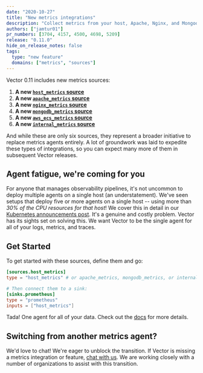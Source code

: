 ```yaml
---
date: "2020-10-27"
title: "New metrics integrations"
description: "Collect metrics from your host, Apache, Nginx, and Mongodb."
authors: ["jamtur01"]
pr_numbers: [3704, 4157, 4500, 4698, 5209]
release: "0.11.0"
hide_on_release_notes: false
tags:
  type: "new feature"
  domains: ["metrics", "sources"]
---
```


Vector 0.11 includes new metrics sources:

1. **A new [`host_metrics` source][host_metrics_source]**
2. **A new [`apache_metrics` source][apache_metrics_source]**
3. **A new [`nginx_metrics` source][nginx_metrics_source]**
4. **A new [`mongodb_metrics` source][mongodb_metrics_source]**
5. **A new [`aws_ecs_metrics` source][aws_ecs_metrics_source]**
6. **A new [`internal_metrics` source][internal_metrics_source]**

And while these are only six sources, they represent a broader initiative
to replace metrics agents entirely. A lot of groundwork was laid to expedite
these types of integrations, so you can expect many more of them in
subsequent Vector releases.

## Agent fatigue, we're coming for you

For anyone that manages observability pipelines, it's not uncommon to deploy
multiple agents on a single host (an understatement). We've seen setups
that deploy five or more agents on a single host -- using more than _30% of the
CPU resources for that host_! We cover this in detail in our
[Kubernetes announcements post][kubernetes_announcement]. It's a genuine and
costly problem. Vector has its sights set on solving this. We want Vector to be
the single agent for all of your logs, metrics, and traces.

## Get Started

To get started with these sources, define them and go:

```toml
[sources.host_metrics]
type = "host_metrics" # or apache_metrics, mongodb_metrics, or internal_metrics

# Then connect them to a sink:
[sinks.prometheus]
type = "prometheus"
inputs = ["host_metrics"]
```

Tada! One agent for all of your data. Check out the [docs][docs] for more
details.

## Switching from another metrics agent?

We'd love to chat! We're eager to unblock the transition. If Vector is missing
a metrics integration or feature, [chat with us][chat]. We are working closely
with a number of organizations to assist with this transition.

[apache_metrics_source]: /docs/reference/sources/apache_metrics/
[aws_ecs_metrics_source]: /docs/reference/sources/aws_ecs_metrics/
[chat]: https://chat.vector.dev
[docs]: /docs/
[host_metrics_source]: /docs/reference/sources/host_metrics/
[internal_metrics_source]: /docs/reference/sources/internal_metrics/
[kubernetes_announcement]: /blog/kubernetes-integration/
[mongodb_metrics_source]: /docs/reference/sources/mongodb_metrics/
[nginx_metrics_source]: /docs/reference/sources/nginx_metrics/
